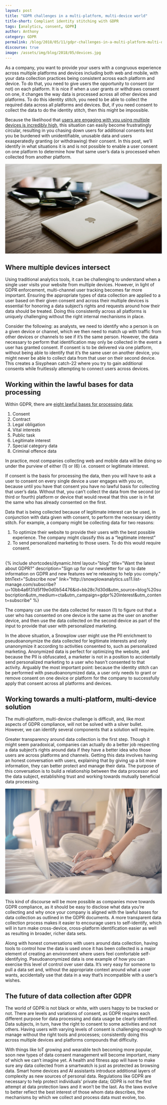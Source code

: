 ```yaml
---
layout: post
title: "GDPR challenges in a multi-platform, multi-device world"
title-short: Compliant identity stitching with GDPR
tags: [analytics, consent, GDPR]
author: Anthony
category: GDPR
permalink: /blog/2018/05/11/gdpr-challenges-in-a-multi-platform-multi-device-world/
discourse: true
image: /assets/img/blog/2018/05/devices.jpg
---
```


As a company, you want to provide your users with a congruous experience across multiple platforms and devices including both web and mobile, with your data collection practices being consistent across each platform and device. To do that, you need to give users the opportunity to consent (or not) on each platform. It is nice if when a user grants or withdraws consent on one, it changes the way data is processed across all other devices and platforms. To do this identity stitch, you need to be able to collect the required data across all platforms and devices. But, if you need consent to collect the data to do the identity stitch, then this might be impossible.

Because the likelihood that [users are engaging with you using multiple devices is incredibly high][mobile], this situation can easily become frustratingly circular, resulting in you chasing down users for additional consents lest you be burdened with unidentifiable, unusable data and users exasperatedly granting (or withdrawing) their consent. In this post, we’ll identify in what situations it is and is not possible to enable a user consent on one platform to determine how that same user’s data is processed when collected from another platform.

![Most people have multiple devices to access the internet][devices]

<h2 id="multi-device">Where multiple devices intersect</h2>

Using traditional analytics tools, it can be challenging to understand when a single user visits your website from multiple devices. However, in light of GDPR enforcement, multi-channel user tracking becomes far more important. Ensuring the appropriate types of data collection are applied to a user based on their given consent and across their multiple devices is essential for honoring a data subject’s rights and requests around how their data should be treated. Doing this consistently across all platforms is uniquely challenging without the right internal mechanisms in place.

Consider the following: as analysts, we need to identify who a person is on a given device or channel, which we then need to match up with traffic from other devices or channels to see if it’s the same person. However, the data necessary to perform that identification may only be collected in the event a user has granted consent. If consent is to be delivered via one platform, without being able to identify that it’s the same user on another device, you might never be able to collect data from that user on their second device. This creates a Sisyphean catch-22 where you try to gain additional consents while fruitlessly attempting to connect users across devices.


<h2 id="lawful basis for processing">Working within the lawful bases for data processing</h2>

Within GDPR, there are [eight lawful bases for processing data:][ico]

1. Consent
2. Contract
3. Legal obligation
4. Vital interests
5. Public task
6. Legitimate interest
7. Special category data
8. Criminal offence data

In practice, most companies collecting web and mobile data will be doing so under the purview of either (1) or (6) i.e. consent or legitimate interest.

If consent is the basis for processing the data, then you will have to ask a user to consent on every single device a user engages with you on, because until you have that consent you have no lawful basis for collecting that user’s data. Without that, you can’t collect the data from the second (or third or fourth) platform or device that would reveal that this user is in fat the same who has already consented on the first.

Data that is being collected because of legitimate interest can be used, in conjunction with data given with consent, to perform the necessary identity stitch. For example, a company might be collecting data for two reasons:

1. To optimize their website to provide their users with the best possible experience. The company might classify this as a “legitimate interest”
2. To send personalized marketing to those users. To do this would require consent.

<br>
{% include shortcodes/dynamic.html layout="blog" title="Want the latest about GDPR?" description="Sign up for our newsletter for up to date information on GDPR and new features we're releasing to help you comply." btnText="Subscribe now" link="http://snowplowanalytics.us11.list-manage.com/subscribe?u=10bb4a6f31d5f19e0d0b54476&id=bb28c7d30d&utm_source=blog%20subscription&utm_medium=cta&utm_campaign=gdpr%20interest&utm_content=subscribe" %}
<br>

The company can use the data collected for reason (1) to figure out that a user who has consented on one device is the same as the user on another device, and then use the data collected on the second device as part of the input to provide that user with personalized marketing.

In the above situation, a Snowplow user might use the PII enrichment to pseudoanonymize the data collected for legitimate interests and only unanonymize it according to activities consented to, such as personalized marketing. Anonymized data is perfect for optimizing the website, and because the PII is obfuscated, a marketer is not in a position to accidentally send personalized marketing to a user who hasn't consented to that activity. Arguably the most important point: because the identity stitch can be performed with pseudoanonymized data, a user only needs to grant or remove consent on one device or platform for the company to successfully apply that consent across all platforms and devices.


<h2 id="GDPR focused solutions">Working towards a multi-platform, multi-device solution</h2>

The multi-platform, multi-device challenge is difficult, and, like most aspects of GDPR compliance, will not be solved with a silver bullet. However, we can identify several components that a solution will require.

Greater transparency around data collection is the first step. Though it might seem paradoxical, companies can actually do a better job respecting a data subject’s rights around data if they have a better idea who those users are across platforms and channels. Getting this data involves having an honest conversation with users, explaining that by giving up a bit more information, they can better protect and manage their data. The purpose of this conversation is to build a relationship between the data processor and the data subject, establishing trust and working towards mutually beneficial data processing.

![build trust with your visitors][browsing]

This kind of discourse will be more possible as companies move towards GDPR compliance, as it should be easy to disclose what data you’re collecting and why once your company is aligned with the lawful bases for data collection as outlined in the GDPR documents. A more transparent data collection process makes it easier to encourage users to self-identify, which will in turn make cross-device, cross-platform identification easier as well as resulting in broader, richer data sets.

Along with honest conversations with users around data collection, having tools to control how the data is used once it has been collected is a major element of creating an environment where users feel comfortable self-identifying. Pseudoanonymized data is one example of how you can exercise this level of control over user data. It’s very easy for someone to pull a data set and, without the appropriate context around what a user wants, accidentally use that data in a way that’s incompatible with a user’s wishes.


<h2 id="The future of data collection post-GDPR"> The future of data collection after GDPR</h2>

The world of GDPR is not black or white, with users happy to be tracked or not. There are levels and variations of consent, as GDPR requires each different purpose for data processing and data usage be clearly identified. Data subjects, in turn, have the right to consent to some activities and not others. Having users with varying levels of consent is challenging enough to manage without the right tools and processes; consistently doing this across multiple devices and platforms compounds that difficulty.

With things like IoT growing and wearable tech becoming more popular, soon new types of data consent management will become important, many of which we can’t imagine yet. A health and fitness app will have to make sure any data collected from a smartwatch is just as protected as browsing data. Smart home devices and AI assistants introduce additional layers of complexity as new sources of personal data. Regulations like GDPR are necessary to help protect individuals’ private data; GDPR is not the first attempt at data protection laws and it won’t be the last. As the laws evolve to better reflect the best interest of those whom data describes, the mechanisms by which we collect and process data must evolve, too.




[mobile]: https://snowplowanalytics.com/blog/2018/05/04/tracking-consent-on-mobile-is-just-as-important-as-web-for-gdpr/

[devices]: /assets/img/blog/2018/05/devices.jpg

[ico]: https://ico.org.uk/for-organisations/guide-to-the-general-data-protection-regulation-gdpr/lawful-basis-for-processing/#ib3

[browsing]: /assets/img/blog/2018/05/internet-browsing.jpg
